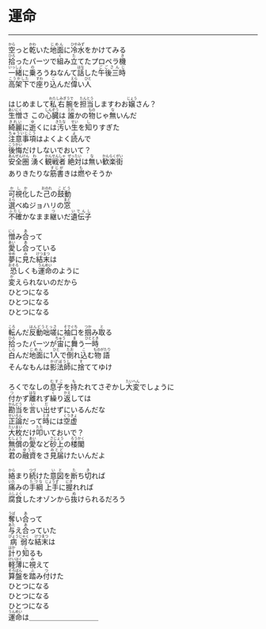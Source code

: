 # 運命
---
<lyric>
<ruby>空<rt>から</rt></ruby>っと<ruby>乾<rt>かわ</rt></ruby>いた<ruby>地面<rt>じめん</rt></ruby>に<ruby>冷水<rt>ひやみず</rt></ruby>をかけてみる<br/>
<ruby>拾<rt>ひろ</rt></ruby>ったパーツで<ruby>組<rt>く</rt></ruby>み<ruby>立<rt>た</rt></ruby>てたプロペラ<ruby>機<rt>き</rt></ruby><br/>
<ruby>一緒<rt>いっしょ</rt></ruby>に<ruby>乗<rt>の</rt></ruby>ろうねなんて<ruby>話<rt>はな</rt></ruby>した<ruby>午後三時<rt>ごごさんじ</rt></ruby><br/>
<ruby>高架下<rt>こうかした</rt></ruby>で<ruby>座<rt>すわ</rt></ruby>り<ruby>込<rt>こ</rt></ruby>んだ<ruby>偉<rt>えら</rt></ruby>い<ruby>人<rt>ひと</rt></ruby><br/>
<br/>
はじめまして<ruby>私右腕<rt>わたしみぎうで</rt></ruby>を<ruby>担当<rt>たんとう</rt></ruby>しますわお<ruby>嬢<rt>じょう</rt></ruby>さん？<br/>
<ruby>生憎<rt>あいにく</rt></ruby>さ この<ruby>心臓<rt>しんぞう</rt></ruby>は <ruby>誰<rt>だれ</rt></ruby>かの<ruby>物<rt>もの</rt></ruby>じゃ<ruby>無<rt>な</rt></ruby>いんだ<br/>
<ruby>綺麗<rt>きれい</rt></ruby>に<ruby>逝<rt>ゆ</rt></ruby>くには<ruby>汚<rt>きたな</rt></ruby>い<ruby>生<rt>せい</rt></ruby>を<ruby>知<rt>し</rt></ruby>りすぎた<br/>
<ruby>注意事項<rt>ちゅういじこう</rt></ruby>はよくよく<ruby>読<rt>よ</rt></ruby>んで<br/>
<ruby>後悔<rt>こうかい</rt></ruby>だけしないでおいて？<br/>
<ruby>安全圏<rt>あんぜんけん</rt></ruby> <ruby>湧<rt>わ</rt></ruby>く<ruby>観戦者<rt>かんせんしゃ</rt></ruby> <ruby>絶対<rt>ぜったい</rt></ruby>は<ruby>無<rt>な</rt></ruby>い<ruby>歓楽街<rt>かんらくがい</rt></ruby><br/>
ありきたりな<ruby>筋書<rt>すじが</rt></ruby>きは<ruby>燃<rt>も</rt></ruby>やそうか<br/>
<br/>
<ruby>可視化<rt>かしか</rt></ruby>した<ruby>己<rt>おのれ</rt></ruby>の<ruby>鼓動<rt>こどう</rt></ruby><br/>
<ruby>選<rt>えら</rt></ruby>べぬジョハリの<ruby>窓<rt>まど</rt></ruby><br/>
<ruby>不確<rt>ふたし</rt></ruby>かなまま<ruby>継<rt>つ</rt></ruby>いだ<ruby>遺伝子<rt>いでんし</rt></ruby><br/>
<br/>
<ruby>憎<rt>にく</rt></ruby>み<ruby>合<rt>あ</rt></ruby>って<br/>
<ruby>愛<rt>あい</rt></ruby>し<ruby>合<rt>あ</rt></ruby>っている<br/>
<ruby>夢<rt>ゆめ</rt></ruby>に<ruby>見<rt>み</rt></ruby>た<ruby>結末<rt>けつまつ</rt></ruby>は<br/>
<ruby>恐<rt>おそろ</rt></ruby>しくも<ruby>運命<rt>うんめい</rt></ruby>のように<br/>
<ruby>変<rt>か</rt></ruby>えられないのだから<br/>
ひとつになる<br/>
ひとつになる<br/>
ひとつになる<br/>
<br/>
<ruby>転<rt>ころ</rt></ruby>んだ<ruby>反動咄嗟<rt>はんどうとっさ</rt></ruby>に<ruby>袖口<rt>そでぐち</rt></ruby>を<ruby>掴<rt>つか</rt></ruby>み<ruby>取<rt>と</rt></ruby>る<br/>
<ruby>拾<rt>ひろ</rt></ruby>ったパーツが<ruby>宙<rt>ちゅう</rt></ruby>に<ruby>舞<rt>ま</rt></ruby>う<ruby>一時<rt>ひととき</rt></ruby><br/>
<ruby>白<rt>しら</rt></ruby>んだ<ruby>地面<rt>じめん</rt></ruby>に1<ruby>人<rt>ひと</rt></ruby>で<ruby>倒<rt>たお</rt></ruby>れ<ruby>込<rt>こ</rt></ruby>む<ruby>物語<rt>ものがたり</rt></ruby><br/>
そんなもんは<ruby>影法師<rt>かげぼうし</rt></ruby>に<ruby>捨<rt>す</rt></ruby>ててゆけ<br/>
<br/>
ろくでなしの<ruby>息子<rt>むすこ</rt></ruby>を<ruby>持<rt>も</rt></ruby>たれてさぞかし<ruby>大変<rt>たいへん</rt></ruby>でしょうに<br/>
<ruby>付<rt>つ</rt></ruby>かず<ruby>離<rt>はな</rt></ruby>れず<ruby>繰<rt>く</rt></ruby>り<ruby>返<rt>かえ</rt></ruby>しては<br/>
<ruby>勘当<rt>かんどう</rt></ruby>を<ruby>言<rt>い</rt></ruby>い<ruby>出<rt>だ</rt></ruby>せずにいるんだな<br/>
<ruby>正論<rt>せいろん</rt></ruby>だって<ruby>時<rt>とき</rt></ruby>には<ruby>空虚<rt>くうきょ</rt></ruby><br/>
<ruby>大枚<rt>たいまい</rt></ruby>だけ<ruby>叩<rt>たた</rt></ruby>いておいで？<br/>
<ruby>無償<rt>むしょう</rt></ruby>の<ruby>愛<rt>あい</rt></ruby>など<ruby>砂上<rt>さじょう</rt></ruby>の<ruby>楼閣<rt>ろうかく</rt></ruby><br/>
<ruby>君<rt>きみ</rt></ruby>の<ruby>融資<rt>ゆうし</rt></ruby>をさ<ruby>見届<rt>みとど</rt></ruby>けたいんだよ<br/>
<br/>
<ruby>絡<rt>から</rt></ruby>まり<ruby>続<rt>つづ</rt></ruby>けた<ruby>意図<rt>いと</rt></ruby>を<ruby>断<rt>た</rt></ruby>ち<ruby>切<rt>き</rt></ruby>れば<br/>
<ruby>痛<rt>いた</rt></ruby>みの<ruby>手綱<rt>たづな</rt></ruby> <ruby>上手<rt>じょうず</rt></ruby>に<ruby>握<rt>にぎ</rt></ruby>れれば<br/>
<ruby>腐食<rt>ふしょく</rt></ruby>したオゾンから<ruby>抜<rt>ぬ</rt></ruby>けられるだろう<br/>
<br/>
<ruby>奪<rt>うば</rt></ruby>い<ruby>合<rt>あ</rt></ruby>って<br/>
<ruby>与<rt>あた</rt></ruby>え<ruby>合<rt>あ</rt></ruby>っていた<br/>
<ruby>病弱<rt>びょうじゃく</rt></ruby>な<ruby>結末<rt>けつまつ</rt></ruby>は<br/>
<ruby>計<rt>はか</rt></ruby>り<ruby>知<rt>し</rt></ruby>るも<br/>
<ruby>軽薄<rt>けいはく</rt></ruby>に<ruby>視<rt>み</rt></ruby>えて<br/>
<ruby>算盤<rt>そろばん</rt></ruby>を<ruby>踏<rt>ふ</rt></ruby>み<ruby>付<rt>つ</rt></ruby>けた<br/>
ひとつになる<br/>
ひとつになる<br/>
ひとつになる<br/>
<ruby>運命<rt>うんめい</rt></ruby>は＿＿＿＿＿＿＿＿＿＿
</lyric>
